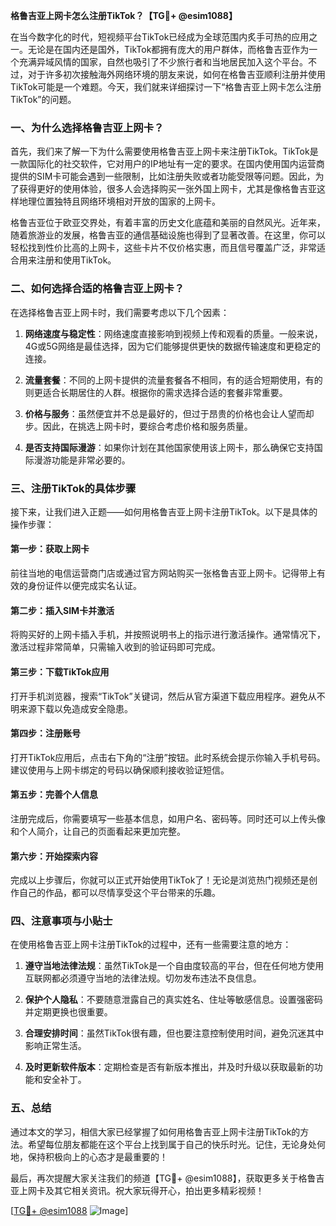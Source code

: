 **格鲁吉亚上网卡怎么注册TikTok？【TG💪+ @esim1088】**

在当今数字化的时代，短视频平台TikTok已经成为全球范围内炙手可热的应用之一。无论是在国内还是国外，TikTok都拥有庞大的用户群体，而格鲁吉亚作为一个充满异域风情的国家，自然也吸引了不少旅行者和当地居民加入这个平台。不过，对于许多初次接触海外网络环境的朋友来说，如何在格鲁吉亚顺利注册并使用TikTok可能是一个难题。今天，我们就来详细探讨一下“格鲁吉亚上网卡怎么注册TikTok”的问题。

### **一、为什么选择格鲁吉亚上网卡？**

首先，我们来了解一下为什么需要使用格鲁吉亚上网卡来注册TikTok。TikTok是一款国际化的社交软件，它对用户的IP地址有一定的要求。在国内使用国内运营商提供的SIM卡可能会遇到一些限制，比如注册失败或者功能受限等问题。因此，为了获得更好的使用体验，很多人会选择购买一张外国上网卡，尤其是像格鲁吉亚这样地理位置独特且网络环境相对开放的国家的上网卡。

格鲁吉亚位于欧亚交界处，有着丰富的历史文化底蕴和美丽的自然风光。近年来，随着旅游业的发展，格鲁吉亚的通信基础设施也得到了显著改善。在这里，你可以轻松找到性价比高的上网卡，这些卡片不仅价格实惠，而且信号覆盖广泛，非常适合用来注册和使用TikTok。

### **二、如何选择合适的格鲁吉亚上网卡？**

在选择格鲁吉亚上网卡时，我们需要考虑以下几个因素：

1. **网络速度与稳定性**：网络速度直接影响到视频上传和观看的质量。一般来说，4G或5G网络是最佳选择，因为它们能够提供更快的数据传输速度和更稳定的连接。

2. **流量套餐**：不同的上网卡提供的流量套餐各不相同，有的适合短期使用，有的则更适合长期居住的人群。根据你的需求选择合适的套餐非常重要。

3. **价格与服务**：虽然便宜并不总是最好的，但过于昂贵的价格也会让人望而却步。因此，在挑选上网卡时，要综合考虑价格和服务质量。

4. **是否支持国际漫游**：如果你计划在其他国家使用该上网卡，那么确保它支持国际漫游功能是非常必要的。

### **三、注册TikTok的具体步骤**

接下来，让我们进入正题——如何用格鲁吉亚上网卡注册TikTok。以下是具体的操作步骤：

#### **第一步：获取上网卡**
前往当地的电信运营商门店或通过官方网站购买一张格鲁吉亚上网卡。记得带上有效的身份证件以便完成实名认证。

#### **第二步：插入SIM卡并激活**
将购买好的上网卡插入手机，并按照说明书上的指示进行激活操作。通常情况下，激活过程非常简单，只需输入收到的验证码即可完成。

#### **第三步：下载TikTok应用**
打开手机浏览器，搜索“TikTok”关键词，然后从官方渠道下载应用程序。避免从不明来源下载以免造成安全隐患。

#### **第四步：注册账号**
打开TikTok应用后，点击右下角的“注册”按钮。此时系统会提示你输入手机号码。建议使用与上网卡绑定的号码以确保顺利接收验证短信。

#### **第五步：完善个人信息**
注册完成后，你需要填写一些基本信息，如用户名、密码等。同时还可以上传头像和个人简介，让自己的页面看起来更加完整。

#### **第六步：开始探索内容**
完成以上步骤后，你就可以正式开始使用TikTok了！无论是浏览热门视频还是创作自己的作品，都可以尽情享受这个平台带来的乐趣。

### **四、注意事项与小贴士**

在使用格鲁吉亚上网卡注册TikTok的过程中，还有一些需要注意的地方：

1. **遵守当地法律法规**：虽然TikTok是一个自由度较高的平台，但在任何地方使用互联网都必须遵守当地的法律法规。切勿发布违法不良信息。

2. **保护个人隐私**：不要随意泄露自己的真实姓名、住址等敏感信息。设置强密码并定期更换也很重要。

3. **合理安排时间**：虽然TikTok很有趣，但也要注意控制使用时间，避免沉迷其中影响正常生活。

4. **及时更新软件版本**：定期检查是否有新版本推出，并及时升级以获取最新的功能和安全补丁。

### **五、总结**

通过本文的学习，相信大家已经掌握了如何用格鲁吉亚上网卡注册TikTok的方法。希望每位朋友都能在这个平台上找到属于自己的快乐时光。记住，无论身处何地，保持积极向上的心态才是最重要的！

最后，再次提醒大家关注我们的频道【TG💪+ @esim1088】，获取更多关于格鲁吉亚上网卡及其它相关资讯。祝大家玩得开心，拍出更多精彩视频！

[[TG💪+ @esim1088](https://t.me/s/esim1088) ![Image](https://i.postimg.cc/4NQfJmqS/Snipaste-2025-05-13-00-14-12.png)]